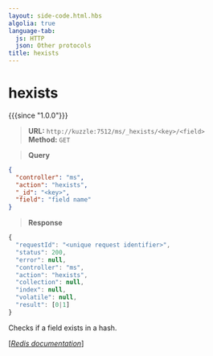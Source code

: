 ```yaml
---
layout: side-code.html.hbs
algolia: true
language-tab:
  js: HTTP
  json: Other protocols
title: hexists
---
```


# hexists

{{{since "1.0.0"}}}



<blockquote class="js">
<p>
<b>URL:</b> <code>http://kuzzle:7512/ms/_hexists/&lt;key&gt;/&lt;field&gt;</code>  
<br><b>Method:</b> <code>GET</code>
</p>
</blockquote>

<blockquote class="json">
<p>
<b>Query</b>
</p>
</blockquote>


```json
{
  "controller": "ms",
  "action": "hexists",
  "_id": "<key>",
  "field": "field name"
}
```

>**Response**

```javascript
{
  "requestId": "<unique request identifier>",
  "status": 200,
  "error": null,
  "controller": "ms",
  "action": "hexists",
  "collection": null,
  "index": null,
  "volatile": null,
  "result": [0|1]
}
```

Checks if a field exists in a hash.

[[_Redis documentation_]](https://redis.io/commands/hexists)
